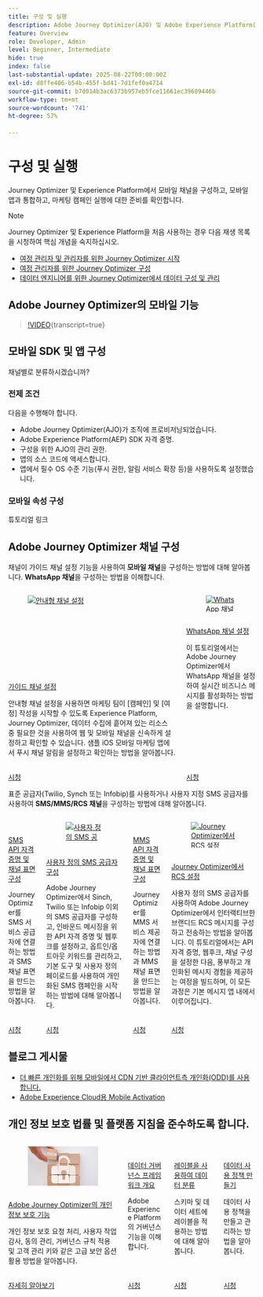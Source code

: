 ```yaml
---
title: 구성 및 실행
description: Adobe Journey Optimizer(AJO) 및 Adobe Experience Platform(AEP)에서 모바일 채널을 구성하고, 모바일 앱과 통합하고, 마케팅 캠페인 실행에 대한 준비를 확인합니다.
feature: Overview
role: Developer, Admin
level: Beginner, Intermediate
hide: true
index: false
last-substantial-update: 2025-08-22T00:00:00Z
exl-id: d8ffe406-b54b-455f-bd41-7d1fef0a4714
source-git-commit: b7d014b3ac6373b957eb5fce11661ec39689446b
workflow-type: tm+mt
source-wordcount: '741'
ht-degree: 57%

---
```


# 구성 및 실행

Journey Optimizer 및 Experience Platform에서 모바일 채널을 구성하고, 모바일 앱과 통합하고, 마케팅 캠페인 실행에 대한 준비를 확인합니다.

>[!NOTE]
>
>Journey Optimizer 및 Experience Platform을 처음 사용하는 경우 다음 재생 목록을 시청하여 핵심 개념을 숙지하십시오.
>
>* [여정 관리자 및 관리자를 위한 Journey Optimizer 시작](https://experienceleague.adobe.com/ko/playlists/journey-optimizer-getting-started-for-journey-administrators-and-managers)
>* [여정 관리자를 위한 Journey Optimizer 구성](https://experienceleague.adobe.com/ko/playlists/journey-optimizer-configure-journey-optimizer-for-administrators)
>* [데이터 엔지니어를 위한 Journey Optimizer에서 데이터 구성 및 관리](https://experienceleague.adobe.com/ko/playlists/journey-optimizer-configure-and-manage-data-for-data-engineers)


## Adobe Journey Optimizer의 모바일 기능

>[!VIDEO](https://video.tv.adobe.com/v/344618?quality=12&learn=on&captions=kor){transcript=true}

## 모바일 SDK 및 앱 구성

채널별로 분류하시겠습니까?

### 전제 조건

다음을 수행해야 합니다.

* Adobe Journey Optimizer(AJO)가 조직에 프로비저닝되었습니다.
* Adobe Experience Platform(AEP) SDK 자격 증명.
* 구성을 위한 AJO의 관리 권한.
* 앱의 소스 코드에 액세스합니다.
* 앱에서 필수 OS 수준 기능(푸시 권한, 알림 서비스 확장 등)을 사용하도록 설정했습니다.

### 모바일 속성 구성

튜토리얼 링크


## Adobe Journey Optimizer 채널 구성

채널이 가이드 채널 설정 기능을 사용하여 **모바일 채널**&#x200B;을 구성하는 방법에 대해 알아봅니다. **WhatsApp 채널**&#x200B;을 구성하는 방법을 이해합니다.

<!-- CARDS
* https://experienceleague.adobe.com/ko/docs/journey-optimizer-learn/tutorials/configuration/channel-configuration/web-and-mobile-channels/guided-channel-setup
* https://experienceleague.adobe.com/ko/docs/journey-optimizer-learn/tutorials/configuration/channel-configuration/whatsapp-channel/set-up-whatsapp-channel
-->
<!-- START CARDS HTML - DO NOT MODIFY BY HAND -->
<div class="columns">
    <div class="column is-half-tablet is-half-desktop is-one-third-widescreen" aria-label="Guided channel setup">
        <div class="card" style="height: 100%; display: flex; flex-direction: column; height: 100%;">
            <div class="card-image">
                <figure class="image x-is-16by9">
                    <a href="https://experienceleague.adobe.com/ko/docs/journey-optimizer-learn/tutorials/configuration/channel-configuration/web-and-mobile-channels/guided-channel-setup" title="안내형 채널 설정" target="_blank" rel="referrer">
                        <img class="is-bordered-r-small" src="https://video.tv.adobe.com/v/3433053/?format=jpeg&nocache=1755888511558" alt="안내형 채널 설정"
                             style="width: 100%; aspect-ratio: 16 / 9; object-fit: cover; overflow: hidden; display: block; margin: auto;">
                    </a>
                </figure>
            </div>
            <div class="card-content is-padded-small" style="display: flex; flex-direction: column; flex-grow: 1; justify-content: space-between;">
                <div class="top-card-content">
                    <p class="headline is-size-6 has-text-weight-bold">
                        <a href="https://experienceleague.adobe.com/ko/docs/journey-optimizer-learn/tutorials/configuration/channel-configuration/web-and-mobile-channels/guided-channel-setup" target="_blank" rel="referrer" title="안내형 채널 설정">가이드 채널 설정</a>
                    </p>
                    <p class="is-size-6">안내형 채널 설정을 사용하면 마케팅 팀이 [캠페인] 및 [여정] 작성을 시작할 수 있도록 Experience Platform, Journey Optimizer, 데이터 수집에 흩어져 있는 리소스 중 필요한 것을 사용하여 웹 및 모바일 채널을 신속하게 설정하고 확인할 수 있습니다. 샘플 iOS 모바일 마케팅 앱에서 푸시 채널 알림을 설정하고 확인하는 방법을 알아봅니다.</p>
                </div>
                <a href="https://experienceleague.adobe.com/ko/docs/journey-optimizer-learn/tutorials/configuration/channel-configuration/web-and-mobile-channels/guided-channel-setup" target="_blank" rel="referrer" class="spectrum-Button spectrum-Button--outline spectrum-Button--primary spectrum-Button--sizeM" style="align-self: flex-start; margin-top: 1rem;">
                    <span class="spectrum-Button-label has-no-wrap has-text-weight-bold">시청</span>
                </a>
            </div>
        </div>
    </div>
    <div class="column is-half-tablet is-half-desktop is-one-third-widescreen" aria-label="Set up the WhatsApp channel">
        <div class="card" style="height: 100%; display: flex; flex-direction: column; height: 100%;">
            <div class="card-image">
                <figure class="image x-is-16by9">
                    <a href="https://experienceleague.adobe.com/ko/docs/journey-optimizer-learn/tutorials/configuration/channel-configuration/whatsapp-channel/set-up-whatsapp-channel" title="WhatsApp 채널 설정" target="_blank" rel="referrer">
                        <img class="is-bordered-r-small" src="https://video.tv.adobe.com/v/3470275/?format=jpeg&nocache=1755888511569&captions=kor" alt="WhatsApp 채널 설정"
                             style="width: 100%; aspect-ratio: 16 / 9; object-fit: cover; overflow: hidden; display: block; margin: auto;">
                    </a>
                </figure>
            </div>
            <div class="card-content is-padded-small" style="display: flex; flex-direction: column; flex-grow: 1; justify-content: space-between;">
                <div class="top-card-content">
                    <p class="headline is-size-6 has-text-weight-bold">
                        <a href="https://experienceleague.adobe.com/ko/docs/journey-optimizer-learn/tutorials/configuration/channel-configuration/whatsapp-channel/set-up-whatsapp-channel" target="_blank" rel="referrer" title="WhatsApp 채널 설정">WhatsApp 채널 설정</a>
                    </p>
                    <p class="is-size-6">이 튜토리얼에서는 Adobe Journey Optimizer에서 WhatsApp 채널을 설정하여 실시간 비즈니스 메시지를 활성화하는 방법을 설명합니다.</p>
                </div>
                <a href="https://experienceleague.adobe.com/ko/docs/journey-optimizer-learn/tutorials/configuration/channel-configuration/whatsapp-channel/set-up-whatsapp-channel" target="_blank" rel="referrer" class="spectrum-Button spectrum-Button--outline spectrum-Button--primary spectrum-Button--sizeM" style="align-self: flex-start; margin-top: 1rem;">
                    <span class="spectrum-Button-label has-no-wrap has-text-weight-bold">시청</span>
                </a>
            </div>
        </div>
    </div>
</div>
<!-- END CARDS HTML - DO NOT MODIFY BY HAND -->


표준 공급자(Twilio, Synch 또는 Infobip)를 사용하거나 사용자 지정 SMS 공급자를 사용하여 **SMS/MMS/RCS 채널**&#x200B;을 구성하는 방법에 대해 알아봅니다.

<!-- CARDS
* https://experienceleague.adobe.com/ko/docs/journey-optimizer-learn/tutorials/configuration/channel-configuration/sms-mms-channel/set-up-sms-channel
* https://experienceleague.adobe.com/ko/docs/journey-optimizer-learn/tutorials/configuration/channel-configuration/sms-mms-channel/configure-custom-sms-provider
* https://experienceleague.adobe.com/ko/docs/journey-optimizer-learn/tutorials/configuration/channel-configuration/sms-mms-channel/configure-mms-api-credentials-and-channel-surfaces
* https://experienceleague.adobe.com/ko/docs/journey-optimizer-learn/tutorials/configuration/channel-configuration/sms-mms-channel/set-up-rcs
-->
<!-- START CARDS HTML - DO NOT MODIFY BY HAND -->
<div class="columns">
    <div class="column is-half-tablet is-half-desktop is-one-third-widescreen" aria-label="Configure SMS API credentials and channel surfaces">
        <div class="card" style="height: 100%; display: flex; flex-direction: column; height: 100%;">
            <div class="card-image">
                <figure class="image x-is-16by9">
                    <a href="https://experienceleague.adobe.com/ko/docs/journey-optimizer-learn/tutorials/configuration/channel-configuration/sms-mms-channel/set-up-sms-channel" title="SMS API 자격 증명 및 채널 표면 구성" target="_blank" rel="referrer">
                        <img class="is-bordered-r-small" src="https://video.tv.adobe.com/v/3418547?format=jpeg&nocache=1755888512031&captions=kor" alt="SMS API 자격 증명 및 채널 표면 구성"
                             style="width: 100%; aspect-ratio: 16 / 9; object-fit: cover; overflow: hidden; display: block; margin: auto;">
                    </a>
                </figure>
            </div>
            <div class="card-content is-padded-small" style="display: flex; flex-direction: column; flex-grow: 1; justify-content: space-between;">
                <div class="top-card-content">
                    <p class="headline is-size-6 has-text-weight-bold">
                        <a href="https://experienceleague.adobe.com/ko/docs/journey-optimizer-learn/tutorials/configuration/channel-configuration/sms-mms-channel/set-up-sms-channel" target="_blank" rel="referrer" title="SMS API 자격 증명 및 채널 표면 구성">SMS API 자격 증명 및 채널 표면 구성</a>
                    </p>
                    <p class="is-size-6">Journey Optimizer를 SMS 서비스 공급자에 연결하는 방법과 SMS 채널 표면을 만드는 방법을 알아봅니다.</p>
                </div>
                <a href="https://experienceleague.adobe.com/ko/docs/journey-optimizer-learn/tutorials/configuration/channel-configuration/sms-mms-channel/set-up-sms-channel" target="_blank" rel="referrer" class="spectrum-Button spectrum-Button--outline spectrum-Button--primary spectrum-Button--sizeM" style="align-self: flex-start; margin-top: 1rem;">
                    <span class="spectrum-Button-label has-no-wrap has-text-weight-bold">시청</span>
                </a>
            </div>
        </div>
    </div>
    <div class="column is-half-tablet is-half-desktop is-one-third-widescreen" aria-label="Configure a custom SMS provider">
        <div class="card" style="height: 100%; display: flex; flex-direction: column; height: 100%;">
            <div class="card-image">
                <figure class="image x-is-16by9">
                    <a href="https://experienceleague.adobe.com/ko/docs/journey-optimizer-learn/tutorials/configuration/channel-configuration/sms-mms-channel/configure-custom-sms-provider" title="사용자 정의 SMS 공급자 구성" target="_blank" rel="referrer">
                        <img class="is-bordered-r-small" src="https://video.tv.adobe.com/v/3431625/?format=jpeg&nocache=1755888512068" alt="사용자 정의 SMS 공급자 구성"
                             style="width: 100%; aspect-ratio: 16 / 9; object-fit: cover; overflow: hidden; display: block; margin: auto;">
                    </a>
                </figure>
            </div>
            <div class="card-content is-padded-small" style="display: flex; flex-direction: column; flex-grow: 1; justify-content: space-between;">
                <div class="top-card-content">
                    <p class="headline is-size-6 has-text-weight-bold">
                        <a href="https://experienceleague.adobe.com/ko/docs/journey-optimizer-learn/tutorials/configuration/channel-configuration/sms-mms-channel/configure-custom-sms-provider" target="_blank" rel="referrer" title="사용자 정의 SMS 공급자 구성">사용자 정의 SMS 공급자 구성</a>
                    </p>
                    <p class="is-size-6">Adobe Journey Optimizer에서 Sinch, Twilio 또는 Infobip 이외의 SMS 공급자를 구성하고, 인바운드 메시징을 위한 API 자격 증명 및 웹후크를 설정하고, 옵트인/옵트아웃 키워드를 관리하고, 기본 도구 및 사용자 정의 페이로드를 사용하여 개인화된 SMS 캠페인을 시작하는 방법에 대해 알아봅니다.</p>
                </div>
                <a href="https://experienceleague.adobe.com/ko/docs/journey-optimizer-learn/tutorials/configuration/channel-configuration/sms-mms-channel/configure-custom-sms-provider" target="_blank" rel="referrer" class="spectrum-Button spectrum-Button--outline spectrum-Button--primary spectrum-Button--sizeM" style="align-self: flex-start; margin-top: 1rem;">
                    <span class="spectrum-Button-label has-no-wrap has-text-weight-bold">시청</span>
                </a>
            </div>
        </div>
    </div>
    <div class="column is-half-tablet is-half-desktop is-one-third-widescreen" aria-label="Configure MMS API credentials and channel surfaces">
        <div class="card" style="height: 100%; display: flex; flex-direction: column; height: 100%;">
            <div class="card-image">
                <figure class="image x-is-16by9">
                    <a href="https://experienceleague.adobe.com/ko/docs/journey-optimizer-learn/tutorials/configuration/channel-configuration/sms-mms-channel/configure-mms-api-credentials-and-channel-surfaces" title="MMS API 자격 증명 및 채널 표면 구성" target="_blank" rel="referrer">
                        <img class="is-bordered-r-small" src="https://video.tv.adobe.com/v/3438053/?format=jpeg&nocache=1755888512061&captions=kor" alt="MMS API 자격 증명 및 채널 표면 구성"
                             style="width: 100%; aspect-ratio: 16 / 9; object-fit: cover; overflow: hidden; display: block; margin: auto;">
                    </a>
                </figure>
            </div>
            <div class="card-content is-padded-small" style="display: flex; flex-direction: column; flex-grow: 1; justify-content: space-between;">
                <div class="top-card-content">
                    <p class="headline is-size-6 has-text-weight-bold">
                        <a href="https://experienceleague.adobe.com/ko/docs/journey-optimizer-learn/tutorials/configuration/channel-configuration/sms-mms-channel/configure-mms-api-credentials-and-channel-surfaces" target="_blank" rel="referrer" title="MMS API 자격 증명 및 채널 표면 구성">MMS API 자격 증명 및 채널 표면 구성</a>
                    </p>
                    <p class="is-size-6">Journey Optimizer를 MMS 서비스 제공자에 연결하는 방법과 MMS 채널 표면을 만드는 방법을 알아봅니다.</p>
                </div>
                <a href="https://experienceleague.adobe.com/ko/docs/journey-optimizer-learn/tutorials/configuration/channel-configuration/sms-mms-channel/configure-mms-api-credentials-and-channel-surfaces" target="_blank" rel="referrer" class="spectrum-Button spectrum-Button--outline spectrum-Button--primary spectrum-Button--sizeM" style="align-self: flex-start; margin-top: 1rem;">
                    <span class="spectrum-Button-label has-no-wrap has-text-weight-bold">시청</span>
                </a>
            </div>
        </div>
    </div>
    <div class="column is-half-tablet is-half-desktop is-one-third-widescreen" aria-label="Set up RCS in Journey Optimizer">
        <div class="card" style="height: 100%; display: flex; flex-direction: column; height: 100%;">
            <div class="card-image">
                <figure class="image x-is-16by9">
                    <a href="https://experienceleague.adobe.com/ko/docs/journey-optimizer-learn/tutorials/configuration/channel-configuration/sms-mms-channel/set-up-rcs" title="Journey Optimizer에서 RCS 설정" target="_blank" rel="referrer">
                        <img class="is-bordered-r-small" src="https://video.tv.adobe.com/v/3464762/?format=jpeg&nocache=1755888512073&captions=kor" alt="Journey Optimizer에서 RCS 설정"
                             style="width: 100%; aspect-ratio: 16 / 9; object-fit: cover; overflow: hidden; display: block; margin: auto;">
                    </a>
                </figure>
            </div>
            <div class="card-content is-padded-small" style="display: flex; flex-direction: column; flex-grow: 1; justify-content: space-between;">
                <div class="top-card-content">
                    <p class="headline is-size-6 has-text-weight-bold">
                        <a href="https://experienceleague.adobe.com/ko/docs/journey-optimizer-learn/tutorials/configuration/channel-configuration/sms-mms-channel/set-up-rcs" target="_blank" rel="referrer" title="Journey Optimizer에서 RCS 설정">Journey Optimizer에서 RCS 설정</a>
                    </p>
                    <p class="is-size-6">사용자 정의 SMS 공급자를 사용하여 Adobe Journey Optimizer에서 인터랙티브한 브랜디드 RCS 메시지를 구성하고 전송하는 방법을 알아봅니다. 이 튜토리얼에서는 API 자격 증명, 웹후크, 채널 구성을 설정한 다음, 풍부하고 개인화된 메시지 경험을 제공하는 여정을 빌드하며, 이 모든 과정은 기본 메시지 앱 내에서 이루어집니다.</p>
                </div>
                <a href="https://experienceleague.adobe.com/ko/docs/journey-optimizer-learn/tutorials/configuration/channel-configuration/sms-mms-channel/set-up-rcs" target="_blank" rel="referrer" class="spectrum-Button spectrum-Button--outline spectrum-Button--primary spectrum-Button--sizeM" style="align-self: flex-start; margin-top: 1rem;">
                    <span class="spectrum-Button-label has-no-wrap has-text-weight-bold">시청</span>
                </a>
            </div>
        </div>
    </div>
</div>
<!-- END CARDS HTML - DO NOT MODIFY BY HAND -->

## 블로그 게시물

* [더 빠른 개인화를 위해 모바일에서 CDN 기반 클라이언트측 개인화(ODD)를 사용합니다.](https://experienceleaguecommunities.adobe.com/t5/journey-optimizer-blogs/using-cdn-based-client-side-personalization-odd-on-mobile-for/ba-p/761626?profile.language=ko)
* [Adobe Experience Cloud용 Mobile Activation](https://experienceleaguecommunities.adobe.com/t5/adobe-target-blogs/mobile-activation-for-adobe-experience-cloud/ba-p/541595?profile.language=ko)

## 개인 정보 보호 법률 및 플랫폼 지침을 준수하도록 합니다.

<!-- CARDS
* https://experienceleague.adobe.com/ko/docs/journey-optimizer/using/privacy/privacy-landing-page{image=../mobile-learning-hub/assets/privacy.webp}{title = Privacy Features in Adobe Journey Optimizer}{description = Learn how to process privacy requests, audit user actions, manage consent, apply governance rules, and leverage advanced security options like Customer Managed Keys.}
* https://experienceleague.adobe.com/ko/docs/journey-optimizer-learn/tutorials/data-governance-and-privacy/data-governance-framework
* https://experienceleague.adobe.com/ko/docs/journey-optimizer-learn/tutorials/data-governance-and-privacy/classify-data-using-lables{cta = Watch}
* https://experienceleague.adobe.com/ko/docs/journey-optimizer-learn/tutorials/data-governance-and-privacy/create-data-usage-policies
-->
<!-- START CARDS HTML - DO NOT MODIFY BY HAND -->
<div class="columns">
    <div class="column is-half-tablet is-half-desktop is-one-third-widescreen" aria-label="Privacy Features in Adobe Journey Optimizer">
        <div class="card" style="height: 100%; display: flex; flex-direction: column; height: 100%;">
            <div class="card-image">
                <figure class="image x-is-16by9">
                    <a href="https://experienceleague.adobe.com/ko/docs/journey-optimizer/using/privacy/privacy-landing-page" title="Adobe Journey Optimizer의 개인 정보 보호 기능" target="_blank" rel="referrer">
                        <img class="is-bordered-r-small" src="../mobile-learning-hub/assets/privacy.webp" alt="Adobe Journey Optimizer의 개인 정보 보호 기능"
                             style="width: 100%; aspect-ratio: 16 / 9; object-fit: cover; overflow: hidden; display: block; margin: auto;">
                    </a>
                </figure>
            </div>
            <div class="card-content is-padded-small" style="display: flex; flex-direction: column; flex-grow: 1; justify-content: space-between;">
                <div class="top-card-content">
                    <p class="headline is-size-6 has-text-weight-bold">
                        <a href="https://experienceleague.adobe.com/ko/docs/journey-optimizer/using/privacy/privacy-landing-page" target="_blank" rel="referrer" title="Adobe Journey Optimizer의 개인 정보 보호 기능">Adobe Journey Optimizer의 개인 정보 보호 기능</a>
                    </p>
                    <p class="is-size-6">개인 정보 보호 요청 처리, 사용자 작업 감사, 동의 관리, 거버넌스 규칙 적용 및 고객 관리 키와 같은 고급 보안 옵션 활용 방법을 알아봅니다.</p>
                </div>
                <a href="https://experienceleague.adobe.com/ko/docs/journey-optimizer/using/privacy/privacy-landing-page" target="_blank" rel="referrer" class="spectrum-Button spectrum-Button--outline spectrum-Button--primary spectrum-Button--sizeM" style="align-self: flex-start; margin-top: 1rem;">
                    <span class="spectrum-Button-label has-no-wrap has-text-weight-bold">자세히 알아보기</span>
                </a>
            </div>
        </div>
    </div>
    <div class="column is-half-tablet is-half-desktop is-one-third-widescreen" aria-label="Data Governance Framework Overview">
        <div class="card" style="height: 100%; display: flex; flex-direction: column; height: 100%;">
            <div class="card-image">
                <figure class="image x-is-16by9">
                    <a href="https://experienceleague.adobe.com/ko/docs/journey-optimizer-learn/tutorials/data-governance-and-privacy/data-governance-framework" title="데이터 거버넌스 프레임워크 개요" target="_blank" rel="referrer">
                        <img class="is-bordered-r-small" src="https://video.tv.adobe.com/v/32135/?format=jpeg&nocache=1755888512557&captions=kor" alt="데이터 거버넌스 프레임워크 개요"
                             style="width: 100%; aspect-ratio: 16 / 9; object-fit: cover; overflow: hidden; display: block; margin: auto;">
                    </a>
                </figure>
            </div>
            <div class="card-content is-padded-small" style="display: flex; flex-direction: column; flex-grow: 1; justify-content: space-between;">
                <div class="top-card-content">
                    <p class="headline is-size-6 has-text-weight-bold">
                        <a href="https://experienceleague.adobe.com/ko/docs/journey-optimizer-learn/tutorials/data-governance-and-privacy/data-governance-framework" target="_blank" rel="referrer" title="데이터 거버넌스 프레임워크 개요">데이터 거버넌스 프레임워크 개요</a>
                    </p>
                    <p class="is-size-6">Adobe Experience Platform의 거버넌스 기능을 이해합니다.</p>
                </div>
                <a href="https://experienceleague.adobe.com/ko/docs/journey-optimizer-learn/tutorials/data-governance-and-privacy/data-governance-framework" target="_blank" rel="referrer" class="spectrum-Button spectrum-Button--outline spectrum-Button--primary spectrum-Button--sizeM" style="align-self: flex-start; margin-top: 1rem;">
                    <span class="spectrum-Button-label has-no-wrap has-text-weight-bold">시청</span>
                </a>
            </div>
        </div>
    </div>
    <div class="column is-half-tablet is-half-desktop is-one-third-widescreen" aria-label="Classify data using labels">
        <div class="card" style="height: 100%; display: flex; flex-direction: column; height: 100%;">
            <div class="card-image">
                <figure class="image x-is-16by9">
                    <a href="https://experienceleague.adobe.com/ko/docs/journey-optimizer-learn/tutorials/data-governance-and-privacy/classify-data-using-lables" title="레이블을 사용한 데이터 분류" target="_blank" rel="referrer">
                        <img class="is-bordered-r-small" src="https://video.tv.adobe.com/v/3422792?format=jpeg&nocache=1755888512540&captions=kor" alt="레이블을 사용한 데이터 분류"
                             style="width: 100%; aspect-ratio: 16 / 9; object-fit: cover; overflow: hidden; display: block; margin: auto;">
                    </a>
                </figure>
            </div>
            <div class="card-content is-padded-small" style="display: flex; flex-direction: column; flex-grow: 1; justify-content: space-between;">
                <div class="top-card-content">
                    <p class="headline is-size-6 has-text-weight-bold">
                        <a href="https://experienceleague.adobe.com/ko/docs/journey-optimizer-learn/tutorials/data-governance-and-privacy/classify-data-using-lables" target="_blank" rel="referrer" title="레이블을 사용한 데이터 분류">레이블을 사용하여 데이터 분류</a>
                    </p>
                    <p class="is-size-6">스키마 및 데이터 세트에 레이블을 적용하는 방법에 대해 알아봅니다.</p>
                </div>
                <a href="https://experienceleague.adobe.com/ko/docs/journey-optimizer-learn/tutorials/data-governance-and-privacy/classify-data-using-lables" target="_blank" rel="referrer" class="spectrum-Button spectrum-Button--outline spectrum-Button--primary spectrum-Button--sizeM" style="align-self: flex-start; margin-top: 1rem;">
                    <span class="spectrum-Button-label has-no-wrap has-text-weight-bold">시청</span>
                </a>
            </div>
        </div>
    </div>
    <div class="column is-half-tablet is-half-desktop is-one-third-widescreen" aria-label="Create Data Usage Policies">
        <div class="card" style="height: 100%; display: flex; flex-direction: column; height: 100%;">
            <div class="card-image">
                <figure class="image x-is-16by9">
                    <a href="https://experienceleague.adobe.com/ko/docs/journey-optimizer-learn/tutorials/data-governance-and-privacy/create-data-usage-policies" title="데이터 사용 정책 만들기" target="_blank" rel="referrer">
                        <img class="is-bordered-r-small" src="https://video.tv.adobe.com/v/37138/?format=jpeg&nocache=1755888512550&captions=kor" alt="데이터 사용 정책 만들기"
                             style="width: 100%; aspect-ratio: 16 / 9; object-fit: cover; overflow: hidden; display: block; margin: auto;">
                    </a>
                </figure>
            </div>
            <div class="card-content is-padded-small" style="display: flex; flex-direction: column; flex-grow: 1; justify-content: space-between;">
                <div class="top-card-content">
                    <p class="headline is-size-6 has-text-weight-bold">
                        <a href="https://experienceleague.adobe.com/ko/docs/journey-optimizer-learn/tutorials/data-governance-and-privacy/create-data-usage-policies" target="_blank" rel="referrer" title="데이터 사용 정책 만들기">데이터 사용 정책 만들기</a>
                    </p>
                    <p class="is-size-6">데이터 사용 정책을 만들고 관리하는 방법을 알아봅니다.</p>
                </div>
                <a href="https://experienceleague.adobe.com/ko/docs/journey-optimizer-learn/tutorials/data-governance-and-privacy/create-data-usage-policies" target="_blank" rel="referrer" class="spectrum-Button spectrum-Button--outline spectrum-Button--primary spectrum-Button--sizeM" style="align-self: flex-start; margin-top: 1rem;">
                    <span class="spectrum-Button-label has-no-wrap has-text-weight-bold">시청</span>
                </a>
            </div>
        </div>
    </div>
</div>
<!-- END CARDS HTML - DO NOT MODIFY BY HAND -->
